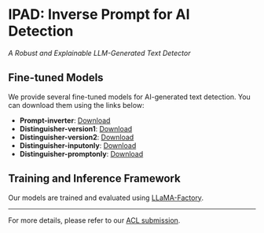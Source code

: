 # IPAD: Inverse Prompt for AI Detection  
*A Robust and Explainable LLM-Generated Text Detector*  

## Fine-tuned Models  
We provide several fine-tuned models for AI-generated text detection. You can download them using the links below:  

- **Prompt-inverter**: [Download](https://drive.google.com/drive/folders/1JO4eYu730uUfcYaAl-uQEMohEH0Z7c18?usp=sharing)  
- **Distinguisher-version1**: [Download](https://drive.google.com/file/d/1YG27pt7r6EVuA7mimNghvzBTDeZKSKwP/view?usp=sharing)  
- **Distinguisher-version2**: [Download](https://drive.google.com/file/d/1FAQKqUCPL2-FT61TyVqaj3P7pdr07tYa/view?usp=sharing)  
- **Distinguisher-inputonly**: [Download](https://drive.google.com/file/d/1anS6ngyxJhnHC-2aX-RG1xV1bhB176LA/view?usp=sharing)  
- **Distinguisher-promptonly**: [Download](https://drive.google.com/file/d/1Fn0bIUE1m9k0Zsou-c52HLB6EJpiygj9/view?usp=sharing)  

## Training and Inference Framework  
Our models are trained and evaluated using [LLaMA-Factory](https://github.com/hiyouga/LLaMA-Factory).  

---  
For more details, please refer to our [ACL submission](https://www.arxiv.org/abs/2502.15902).  
